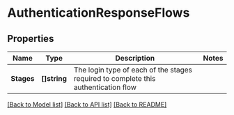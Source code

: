 # AuthenticationResponseFlows

## Properties

Name | Type | Description | Notes
------------ | ------------- | ------------- | -------------
**Stages** | **[]string** | The login type of each of the stages required to complete this authentication flow | 

[[Back to Model list]](../README.md#documentation-for-models) [[Back to API list]](../README.md#documentation-for-api-endpoints) [[Back to README]](../README.md)



